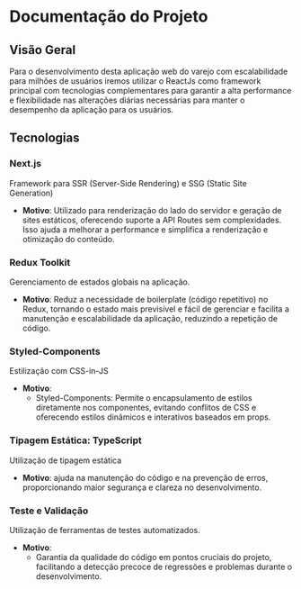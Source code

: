 # Documentação do Projeto

## Visão Geral

Para o desenvolvimento desta aplicação web do varejo com escalabilidade para milhões de usuários iremos utilizar o ReactJs como framework principal com tecnologias complementares para garantir a alta performance e flexibilidade nas alterações diárias necessárias para manter o desempenho da aplicação para os usuários.

## Tecnologias

### Next.js
Framework para SSR (Server-Side Rendering) e SSG (Static Site Generation)

- **Motivo**:
   Utilizado para renderização do lado do servidor e geração de sites estáticos, oferecendo suporte a API Routes sem complexidades. Isso ajuda a melhorar a performance e simplifica a renderização e otimização do conteúdo.


### Redux Toolkit
Gerenciamento de estados globais na aplicação.

- **Motivo**:
  Reduz a necessidade de boilerplate (código repetitivo) no Redux, tornando o estado mais previsível e fácil de gerenciar e facilita a manutenção e escalabilidade da aplicação, reduzindo a repetição de código.

### Styled-Components 
Estilização com CSS-in-JS

- **Motivo**:
  - Styled-Components: Permite o encapsulamento de estilos diretamente nos componentes, evitando conflitos de CSS e oferecendo estilos dinâmicos e interativos baseados em props.

### Tipagem Estática: TypeScript
Utilização de tipagem estática

- **Motivo**: ajuda na manutenção do código e na prevenção de erros, proporcionando maior segurança e clareza no desenvolvimento.

### Teste e Validação
Utilização de ferramentas de testes automatizados.

- **Motivo**:
  - Garantia da qualidade do código em pontos cruciais do projeto, facilitando a detecção precoce de regressões e problemas durante o desenvolvimento.
